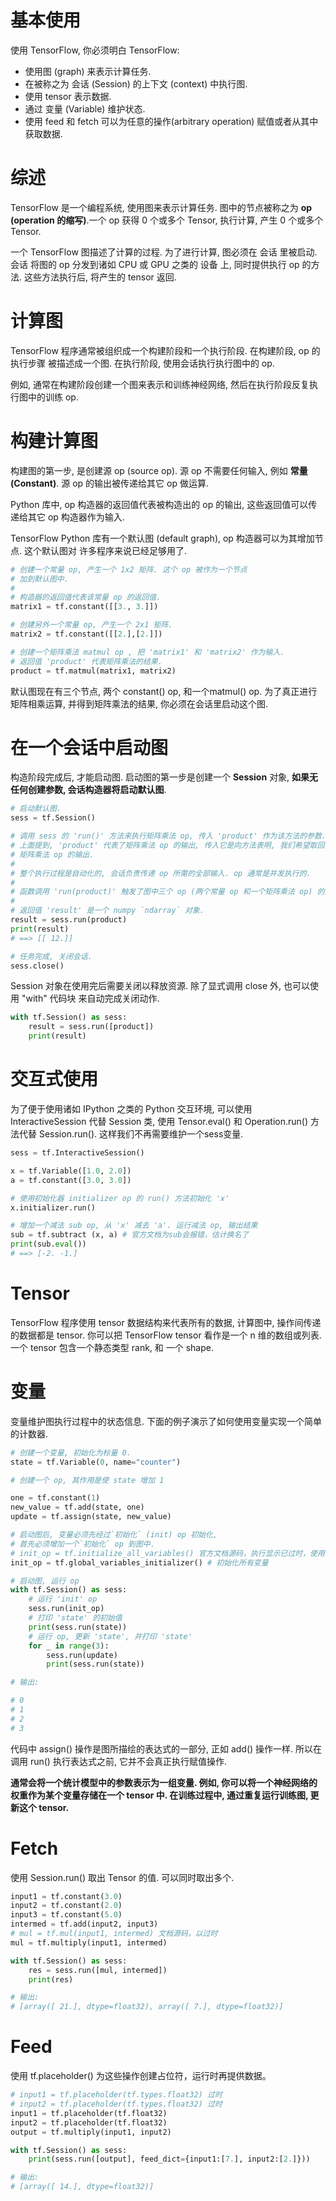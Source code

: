 
# 基本使用

使用 TensorFlow, 你必须明白 TensorFlow:
- 使用图 (graph) 来表示计算任务.
- 在被称之为 会话 (Session) 的上下文 (context) 中执行图.
- 使用 tensor 表示数据.
- 通过 变量 (Variable) 维护状态.
- 使用 feed 和 fetch 可以为任意的操作(arbitrary operation) 赋值或者从其中获取数据.

# 综述

TensorFlow 是一个编程系统, 使用图来表示计算任务. 图中的节点被称之为 **op (operation 的缩写)**.一个 op 获得 0 个或多个 Tensor, 执行计算, 产生 0 个或多个 Tensor.

一个 TensorFlow 图描述了计算的过程. 为了进行计算, 图必须在 会话 里被启动. 会话 将图的 op 分发到诸如 CPU 或 GPU 之类的 设备 上, 同时提供执行 op 的方法. 这些方法执行后, 将产生的 tensor 返回.

# 计算图

TensorFlow 程序通常被组织成一个构建阶段和一个执行阶段. 在构建阶段, op 的执行步骤 被描述成一个图. 在执行阶段, 使用会话执行执行图中的 op.

例如, 通常在构建阶段创建一个图来表示和训练神经网络, 然后在执行阶段反复执行图中的训练 op.

# 构建计算图

构建图的第一步, 是创建源 op (source op). 源 op 不需要任何输入, 例如 **常量 (Constant)**. 源 op 的输出被传递给其它 op 做运算.

Python 库中, op 构造器的返回值代表被构造出的 op 的输出, 这些返回值可以传递给其它 op 构造器作为输入.

TensorFlow Python 库有一个默认图 (default graph), op 构造器可以为其增加节点. 这个默认图对 许多程序来说已经足够用了.

```py
# 创建一个常量 op, 产生一个 1x2 矩阵. 这个 op 被作为一个节点
# 加到默认图中.
#
# 构造器的返回值代表该常量 op 的返回值.
matrix1 = tf.constant([[3., 3.]])

# 创建另外一个常量 op, 产生一个 2x1 矩阵.
matrix2 = tf.constant([[2.],[2.]])

# 创建一个矩阵乘法 matmul op , 把 'matrix1' 和 'matrix2' 作为输入.
# 返回值 'product' 代表矩阵乘法的结果.
product = tf.matmul(matrix1, matrix2)
```

默认图现在有三个节点, 两个 constant() op, 和一个matmul() op. 为了真正进行矩阵相乘运算, 并得到矩阵乘法的结果, 你必须在会话里启动这个图.

# 在一个会话中启动图

构造阶段完成后, 才能启动图. 启动图的第一步是创建一个 **Session** 对象, **如果无任何创建参数, 会话构造器将启动默认图**.

```py
# 启动默认图.
sess = tf.Session()

# 调用 sess 的 'run()' 方法来执行矩阵乘法 op, 传入 'product' 作为该方法的参数.
# 上面提到, 'product' 代表了矩阵乘法 op 的输出, 传入它是向方法表明, 我们希望取回
# 矩阵乘法 op 的输出.
#
# 整个执行过程是自动化的, 会话负责传递 op 所需的全部输入. op 通常是并发执行的.
#
# 函数调用 'run(product)' 触发了图中三个 op (两个常量 op 和一个矩阵乘法 op) 的执行.
#
# 返回值 'result' 是一个 numpy `ndarray` 对象.
result = sess.run(product)
print(result)
# ==> [[ 12.]]

# 任务完成, 关闭会话.
sess.close()
```

Session 对象在使用完后需要关闭以释放资源. 除了显式调用 close 外, 也可以使用 "with" 代码块 来自动完成关闭动作.
```py
with tf.Session() as sess:
    result = sess.run([product])
    print(result)
```

# 交互式使用

为了便于使用诸如 IPython 之类的 Python 交互环境, 可以使用 InteractiveSession 代替 Session 类, 使用 Tensor.eval() 和 Operation.run() 方法代替 Session.run(). 这样我们不再需要维护一个sess变量.

```py
sess = tf.InteractiveSession()

x = tf.Variable([1.0, 2.0])
a = tf.constant([3.0, 3.0])

# 使用初始化器 initializer op 的 run() 方法初始化 'x'
x.initializer.run()

# 增加一个减法 sub op, 从 'x' 减去 'a'. 运行减法 op, 输出结果
sub = tf.subtract (x, a) # 官方文档为sub会报错，估计换名了
print(sub.eval())
# ==> [-2. -1.]
```

# Tensor

TensorFlow 程序使用 tensor 数据结构来代表所有的数据, 计算图中, 操作间传递的数据都是 tensor. 你可以把 TensorFlow tensor 看作是一个 n 维的数组或列表. 一个 tensor 包含一个静态类型 rank, 和 一个 shape.

# 变量

变量维护图执行过程中的状态信息. 下面的例子演示了如何使用变量实现一个简单的计数器.

```py
# 创建一个变量, 初始化为标量 0.
state = tf.Variable(0, name="counter")

# 创建一个 op, 其作用是使 state 增加 1

one = tf.constant(1)
new_value = tf.add(state, one)
update = tf.assign(state, new_value)

# 启动图后, 变量必须先经过`初始化` (init) op 初始化,
# 首先必须增加一个`初始化` op 到图中.
# init_op = tf.initialize_all_variables() 官方文档源码，执行显示已过时，使用下一行
init_op = tf.global_variables_initializer() # 初始化所有变量

# 启动图, 运行 op
with tf.Session() as sess:
    # 运行 'init' op
    sess.run(init_op)
    # 打印 'state' 的初始值
    print(sess.run(state))
    # 运行 op, 更新 'state', 并打印 'state'
    for _ in range(3):
        sess.run(update)
        print(sess.run(state))

# 输出:

# 0
# 1
# 2
# 3
```

代码中 assign() 操作是图所描绘的表达式的一部分, 正如 add() 操作一样. 所以在调用 run() 执行表达式之前, 它并不会真正执行赋值操作.

**通常会将一个统计模型中的参数表示为一组变量. 例如, 你可以将一个神经网络的权重作为某个变量存储在一个 tensor 中. 在训练过程中, 通过重复运行训练图, 更新这个 tensor.**

# Fetch

使用 Session.run() 取出 Tensor 的值. 可以同时取出多个.

```py
input1 = tf.constant(3.0)
input2 = tf.constant(2.0)
input3 = tf.constant(5.0)
intermed = tf.add(input2, input3)
# mul = tf.mul(input1, intermed) 文档源码，以过时
mul = tf.multiply(input1, intermed)

with tf.Session() as sess:
    res = sess.run([mul, intermed])
    print(res)

# 输出:
# [array([ 21.], dtype=float32), array([ 7.], dtype=float32)]
```

# Feed

使用 tf.placeholder() 为这些操作创建占位符，运行时再提供数据。

```py
# input1 = tf.placeholder(tf.types.float32) 过时
# input2 = tf.placeholder(tf.types.float32) 过时
input1 = tf.placeholder(tf.float32)
input2 = tf.placeholder(tf.float32)
output = tf.multiply(input1, input2)

with tf.Session() as sess:
    print(sess.run([output], feed_dict={input1:[7.], input2:[2.]}))

# 输出:
# [array([ 14.], dtype=float32)]
```
